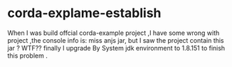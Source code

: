 # corda-explame-establish


When I was build offcial corda-example project ,I have some wrong with project ,the console info is: miss anjs jar, but I saw the project contain this jar ? WTF??  finally I upgrade By System jdk environment to 1.8.151 to finish this problem .


